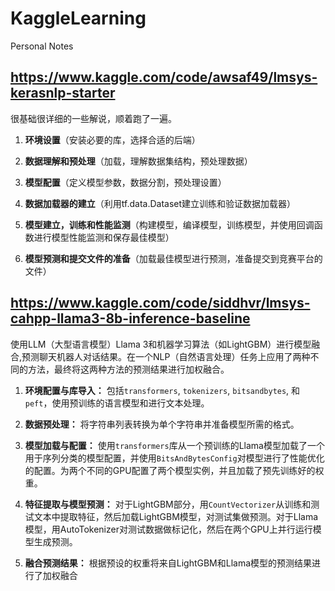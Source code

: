 # KaggleLearning
Personal Notes


##  https://www.kaggle.com/code/awsaf49/lmsys-kerasnlp-starter

很基础很详细的一些解说，顺着跑了一遍。

1. **环境设置**（安装必要的库，选择合适的后端）

2. **数据理解和预处理**（加载，理解数据集结构，预处理数据）

3. **模型配置**（定义模型参数，数据分割，预处理设置）

4. **数据加载器的建立**（利用tf.data.Dataset建立训练和验证数据加载器）

5. **模型建立，训练和性能监测**（构建模型，编译模型，训练模型，并使用回调函数进行模型性能监测和保存最佳模型）

6. **模型预测和提交文件的准备**（加载最佳模型进行预测，准备提交到竞赛平台的文件）

## https://www.kaggle.com/code/siddhvr/lmsys-cahpp-llama3-8b-inference-baseline

使用LLM（大型语言模型）Llama 3和机器学习算法（如LightGBM）进行模型融合,预测聊天机器人对话结果。在一个NLP（自然语言处理）任务上应用了两种不同的方法，最终将这两种方法的预测结果进行加权融合。

1. **环境配置与库导入：** 包括`transformers`, `tokenizers`, `bitsandbytes`, 和`peft`，使用预训练的语言模型和进行文本处理。

2. **数据预处理：** 将字符串列表转换为单个字符串并准备模型所需的格式。 

3. **模型加载与配置：** 使用`transformers`库从一个预训练的Llama模型加载了一个用于序列分类的模型配置，并使用`BitsAndBytesConfig`对模型进行了性能优化的配置。为两个不同的GPU配置了两个模型实例，并且加载了预先训练好的权重。

4. **特征提取与模型预测：** 对于LightGBM部分，用`CountVectorizer`从训练和测试文本中提取特征，然后加载LightGBM模型，对测试集做预测。对于Llama模型，用AutoTokenizer对测试数据做标记化，然后在两个GPU上并行运行模型生成预测。

5. **融合预测结果：** 根据预设的权重将来自LightGBM和Llama模型的预测结果进行了加权融合
